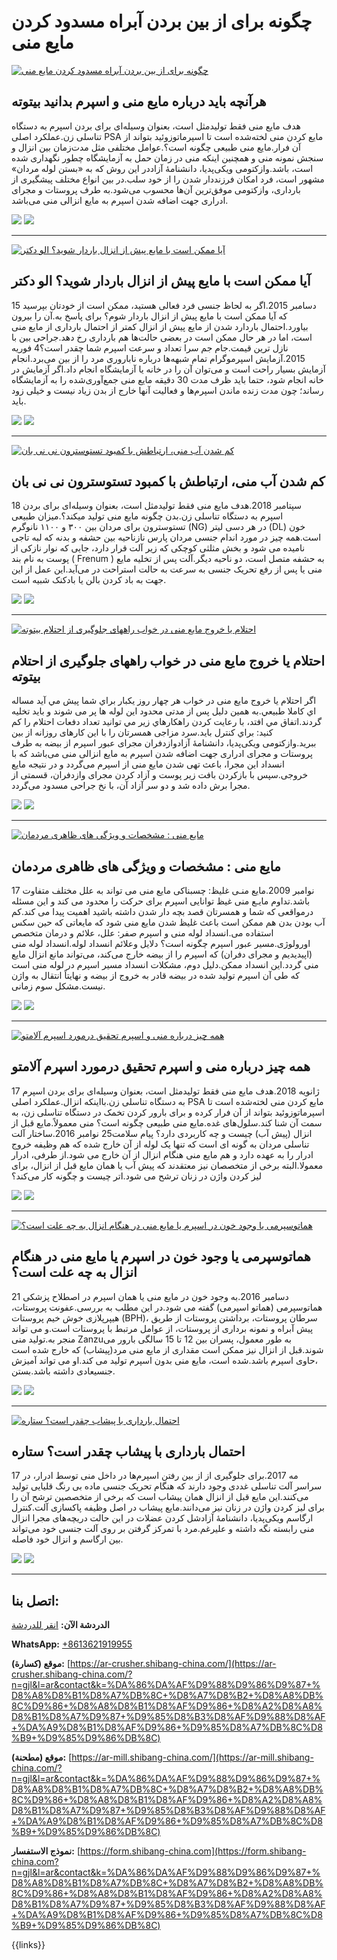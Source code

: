 # چگونه برای از بین بردن آبراه مسدود کردن مایع منی

<a href="https://swt.shibang-china.com/?n=gjl&l=ar&img&k=%DA%86%DA%AF%D9%88%D9%86%D9%87+%D8%A8%D8%B1%D8%A7%DB%8C+%D8%A7%D8%B2+%D8%A8%DB%8C%D9%86+%D8%A8%D8%B1%D8%AF%D9%86+%D8%A2%D8%A8%D8%B1%D8%A7%D9%87+%D9%85%D8%B3%D8%AF%D9%88%D8%AF+%DA%A9%D8%B1%D8%AF%D9%86+%D9%85%D8%A7%DB%8C%D8%B9+%D9%85%D9%86%DB%8C" target="_blank">![چگونه برای از بین بردن آبراه مسدود کردن مایع منی](http://static.shibang-china.com/all-800x300/653.jpg)</a>

## هرآنچه باید درباره مایع منی و اسپرم بدانید بیتوته
هدف مایع منی فقط تولیدمثل است، بعنوان وسیله‌ای برای بردن اسپرم به دستگاه تناسلی زن.عملکرد اصلی PSA مایع کردن منی لخته‌شده است تا اسپرماتوزوئید بتواند از آن فرار.مایع منی طبیعی چگونه است؟.عوامل مختلفی مثل مدت‌زمان بین انزال و سنجش نمونه منی و همچنین اینکه منی در زمان حمل به آزمایشگاه چطور نگهداری شده است، باشد.وازکتومی ویکی‌پدیا، دانشنامهٔ آزاددر این روش که به «بستن لوله مردان» مشهور است، فرد امکان فرزنددار شدن را از خود سلب.در بین انواع مختلف پیشگیری از بارداری، وازکتومی موفق‌ترین آن‌ها محسوب می‌شود.به طرف پروستات و مجرای ادراری جهت اضافه شدن اسپرم به مایع انزالی منی می‌باشد.


<a href="https://whatsapp.shibangsoft.com/WhatsApp.php" target="_blank" title="WhatsApp">![](http://static.shibang-china.com/icon/whatsapp.png)</a> <a href="https://swt.shibang-china.com/?n=gjl&l=ar&icon&k=%DA%86%DA%AF%D9%88%D9%86%D9%87+%D8%A8%D8%B1%D8%A7%DB%8C+%D8%A7%D8%B2+%D8%A8%DB%8C%D9%86+%D8%A8%D8%B1%D8%AF%D9%86+%D8%A2%D8%A8%D8%B1%D8%A7%D9%87+%D9%85%D8%B3%D8%AF%D9%88%D8%AF+%DA%A9%D8%B1%D8%AF%D9%86+%D9%85%D8%A7%DB%8C%D8%B9+%D9%85%D9%86%DB%8C" target="_blank">![](http://static.shibang-china.com/icon/chat-ar.png)</a>

---

<a href="https://swt.shibang-china.com/?n=gjl&l=ar&img&k=%DA%86%DA%AF%D9%88%D9%86%D9%87+%D8%A8%D8%B1%D8%A7%DB%8C+%D8%A7%D8%B2+%D8%A8%DB%8C%D9%86+%D8%A8%D8%B1%D8%AF%D9%86+%D8%A2%D8%A8%D8%B1%D8%A7%D9%87+%D9%85%D8%B3%D8%AF%D9%88%D8%AF+%DA%A9%D8%B1%D8%AF%D9%86+%D9%85%D8%A7%DB%8C%D8%B9+%D9%85%D9%86%DB%8C" target="_blank">![آیا ممکن است با مایع پیش از انزال باردار شوید؟ الو دکتر](http://static.shibang-china.com/all-800x300/752.jpg)</a>

## آیا ممکن است با مایع پیش از انزال باردار شوید؟ الو دکتر
15 دسامبر 2015.اگر به لحاظ جنسی فرد فعالی هستید، ممکن است از خودتان بپرسید که آیا ممکن است با مایع پیش از انزال باردار شوم؟ برای پاسخ به.آن را بیرون بیاورد.احتمال باردارد شدن از مایع پیش از انزال کمتر از احتمال بارداری از مایع منی است، اما در هر حال ممکن است در بعضی حالت‌ها هم بارداری رخ دهد.جراحی بین با نازل ترین قیمت.جام جم سرا تعداد و سرعت اسپرم شما چقدر است؟4 فوریه 2015.آزمایش اسپرموگرام تمام شبهه‌ها درباره ناباروری مرد را از بین می‌برد.انجام آزمایش بسیار راحت است و می‌توان آن را در خانه یا آزمایشگاه انجام داد.اگر آزمایش در خانه انجام شود، حتما باید ظرف مدت 30 دقیقه مایع منی جمع‌آوری‌شده را به آزمایشگاه رساند؛ چون مدت زنده ماندن اسپرم‌ها و فعالیت آنها خارج از بدن زیاد نیست و خیلی زود باید.


<a href="https://whatsapp.shibangsoft.com/WhatsApp.php" target="_blank" title="WhatsApp">![](http://static.shibang-china.com/icon/whatsapp.png)</a> <a href="https://swt.shibang-china.com/?n=gjl&l=ar&icon&k=%DA%86%DA%AF%D9%88%D9%86%D9%87+%D8%A8%D8%B1%D8%A7%DB%8C+%D8%A7%D8%B2+%D8%A8%DB%8C%D9%86+%D8%A8%D8%B1%D8%AF%D9%86+%D8%A2%D8%A8%D8%B1%D8%A7%D9%87+%D9%85%D8%B3%D8%AF%D9%88%D8%AF+%DA%A9%D8%B1%D8%AF%D9%86+%D9%85%D8%A7%DB%8C%D8%B9+%D9%85%D9%86%DB%8C" target="_blank">![](http://static.shibang-china.com/icon/chat-ar.png)</a>

---

<a href="https://swt.shibang-china.com/?n=gjl&l=ar&img&k=%DA%86%DA%AF%D9%88%D9%86%D9%87+%D8%A8%D8%B1%D8%A7%DB%8C+%D8%A7%D8%B2+%D8%A8%DB%8C%D9%86+%D8%A8%D8%B1%D8%AF%D9%86+%D8%A2%D8%A8%D8%B1%D8%A7%D9%87+%D9%85%D8%B3%D8%AF%D9%88%D8%AF+%DA%A9%D8%B1%D8%AF%D9%86+%D9%85%D8%A7%DB%8C%D8%B9+%D9%85%D9%86%DB%8C" target="_blank">![کم شدن آب منی، ارتباطش با کمبود تستوسترون نی نی بان](http://static.shibang-china.com/all-800x300/546.jpg)</a>

## کم شدن آب منی، ارتباطش با کمبود تستوسترون نی نی بان
18 سپتامبر 2018.هدف مایع منی فقط تولیدمثل است، بعنوان وسیله‌ای برای بردن اسپرم به دستگاه تناسلی زن.بدن چگونه مایع منی تولید میکند؟.میزان طبیعی تستوسترون برای مردان بین ۳۰۰ و ۱۱۰۰ نانوگرم (NG) در هر دسی لیتر (DL) خون است.همه چیز در مورد اندام جنسی مردان پارس نازناحیه بین حشفه و بدنه که لبه تاجی نامیده می شود و بخش مثلثی کوچکی که زیر آلت قرار دارد، جایی که نوار نازکی از پوست به نام بند ( Frenum ) به حشفه متصل است، دو ناحیه دیگر.آلت پس از تخلیه مایع منی یا پس از رفع تحریک جنسی به سرعت به حالت استراحت در می‌آید.این عمل از این جهت به باد کردن بالن یا بادکنک شبیه است.


<a href="https://whatsapp.shibangsoft.com/WhatsApp.php" target="_blank" title="WhatsApp">![](http://static.shibang-china.com/icon/whatsapp.png)</a> <a href="https://swt.shibang-china.com/?n=gjl&l=ar&icon&k=%DA%86%DA%AF%D9%88%D9%86%D9%87+%D8%A8%D8%B1%D8%A7%DB%8C+%D8%A7%D8%B2+%D8%A8%DB%8C%D9%86+%D8%A8%D8%B1%D8%AF%D9%86+%D8%A2%D8%A8%D8%B1%D8%A7%D9%87+%D9%85%D8%B3%D8%AF%D9%88%D8%AF+%DA%A9%D8%B1%D8%AF%D9%86+%D9%85%D8%A7%DB%8C%D8%B9+%D9%85%D9%86%DB%8C" target="_blank">![](http://static.shibang-china.com/icon/chat-ar.png)</a>

---

<a href="https://swt.shibang-china.com/?n=gjl&l=ar&img&k=%DA%86%DA%AF%D9%88%D9%86%D9%87+%D8%A8%D8%B1%D8%A7%DB%8C+%D8%A7%D8%B2+%D8%A8%DB%8C%D9%86+%D8%A8%D8%B1%D8%AF%D9%86+%D8%A2%D8%A8%D8%B1%D8%A7%D9%87+%D9%85%D8%B3%D8%AF%D9%88%D8%AF+%DA%A9%D8%B1%D8%AF%D9%86+%D9%85%D8%A7%DB%8C%D8%B9+%D9%85%D9%86%DB%8C" target="_blank">![احتلام یا خروج مایع منی در خواب راههای جلوگیری از احتلام بیتوته](http://static.shibang-china.com/all-800x300/737.jpg)</a>

## احتلام یا خروج مایع منی در خواب راههای جلوگیری از احتلام بیتوته
اگر احتلام یا خروج مایع منی در خواب هر چهار روز يكبار براي شما پيش مي آيد مساله اي كاملا طبيعي.به همین دلیل پس از مدتی محدود این لوله ها پر می شوند و باید تخلیه گردند.اتفاق مي افتد، با رعايت كردن راهكارهاي زير مي توانيد تعداد دفعات احتلام را كم كنيد: براي كنترل بايد.سرد مزاجی همسرتان را با این کارهای روزانه از بین ببرید.وازکتومی ویکی‌پدیا، دانشنامهٔ آزادوازدفران مجرای عبور اسپرم از بیضه به طرف پروستات و مجرای ادراری جهت اضافه شدن اسپرم به مایع انزالی منی می‌باشد که با انسداد این مجرا، باعث تهی شدن مایع منی از اسپرم می‌گردد و در نتیجه مایع خروجی.سپس با بازکردن بافت زیر پوست و آزاد کردن مجرای وازدفران، قسمتی از مجرا برش داده شد و دو سر آزاد آن، با نخ جراحی مسدود می‌گردد.


<a href="https://whatsapp.shibangsoft.com/WhatsApp.php" target="_blank" title="WhatsApp">![](http://static.shibang-china.com/icon/whatsapp.png)</a> <a href="https://swt.shibang-china.com/?n=gjl&l=ar&icon&k=%DA%86%DA%AF%D9%88%D9%86%D9%87+%D8%A8%D8%B1%D8%A7%DB%8C+%D8%A7%D8%B2+%D8%A8%DB%8C%D9%86+%D8%A8%D8%B1%D8%AF%D9%86+%D8%A2%D8%A8%D8%B1%D8%A7%D9%87+%D9%85%D8%B3%D8%AF%D9%88%D8%AF+%DA%A9%D8%B1%D8%AF%D9%86+%D9%85%D8%A7%DB%8C%D8%B9+%D9%85%D9%86%DB%8C" target="_blank">![](http://static.shibang-china.com/icon/chat-ar.png)</a>

---

<a href="https://swt.shibang-china.com/?n=gjl&l=ar&img&k=%DA%86%DA%AF%D9%88%D9%86%D9%87+%D8%A8%D8%B1%D8%A7%DB%8C+%D8%A7%D8%B2+%D8%A8%DB%8C%D9%86+%D8%A8%D8%B1%D8%AF%D9%86+%D8%A2%D8%A8%D8%B1%D8%A7%D9%87+%D9%85%D8%B3%D8%AF%D9%88%D8%AF+%DA%A9%D8%B1%D8%AF%D9%86+%D9%85%D8%A7%DB%8C%D8%B9+%D9%85%D9%86%DB%8C" target="_blank">![مایع منی : مشخصات و ویژگی های ظاهری مردمان](http://static.shibang-china.com/all-800x300/644.jpg)</a>

## مایع منی : مشخصات و ویژگی های ظاهری مردمان
17 نوامبر 2009.مایع منـی غلیظ: چسبناکی مایع منی می تواند به علل مختلف متفاوت باشد.تداوم مایـع منی غیظ توانایی اسپرم برای حرکت را محدود می کند و این مسئله درمواقعی که شما و همسرتان قصد بچه دار شدن داشته باشید اهمیت پیدا می کند.کم آب بودن بدن هم ممکن است باعث غلیظ شدن مایع منی شود که مایعاتی که حین سکس استفاده می.انسداد لوله منی و اسپرم صفر: علل، علائم و درمان متخصص اورولوژی.مسیر عبور اسپرم چگونه است؟ دلایل وعلائم انسداد لوله.انسداد لوله منی (اپیدیدیم و مجرای دفران) که اسپرم را از بیضه خارج می‌کند، می‌تواند مانع انزال مایع منی گردد.این انسداد ممکن.دلیل دوم، مشکلات انسداد مسیر اسپرم در لوله منی است که طی آن اسپرم تولید شده در بیضه قادر به خروج از بیضه و نهایتاً انتقال به واژن نیست.مشکل سوم زمانی.


<a href="https://whatsapp.shibangsoft.com/WhatsApp.php" target="_blank" title="WhatsApp">![](http://static.shibang-china.com/icon/whatsapp.png)</a> <a href="https://swt.shibang-china.com/?n=gjl&l=ar&icon&k=%DA%86%DA%AF%D9%88%D9%86%D9%87+%D8%A8%D8%B1%D8%A7%DB%8C+%D8%A7%D8%B2+%D8%A8%DB%8C%D9%86+%D8%A8%D8%B1%D8%AF%D9%86+%D8%A2%D8%A8%D8%B1%D8%A7%D9%87+%D9%85%D8%B3%D8%AF%D9%88%D8%AF+%DA%A9%D8%B1%D8%AF%D9%86+%D9%85%D8%A7%DB%8C%D8%B9+%D9%85%D9%86%DB%8C" target="_blank">![](http://static.shibang-china.com/icon/chat-ar.png)</a>

---

<a href="https://swt.shibang-china.com/?n=gjl&l=ar&img&k=%DA%86%DA%AF%D9%88%D9%86%D9%87+%D8%A8%D8%B1%D8%A7%DB%8C+%D8%A7%D8%B2+%D8%A8%DB%8C%D9%86+%D8%A8%D8%B1%D8%AF%D9%86+%D8%A2%D8%A8%D8%B1%D8%A7%D9%87+%D9%85%D8%B3%D8%AF%D9%88%D8%AF+%DA%A9%D8%B1%D8%AF%D9%86+%D9%85%D8%A7%DB%8C%D8%B9+%D9%85%D9%86%DB%8C" target="_blank">![همه چیز درباره منی و اسپرم تحقیق درمورد اسپرم آلامتو](http://static.shibang-china.com/all-800x300/518.jpg)</a>

## همه چیز درباره منی و اسپرم تحقیق درمورد اسپرم آلامتو
17 ژانويه 2018.هدف مایع منی فقط تولیدمثل است، بعنوان وسیله‌ای برای بردن اسپرم به دستگاه تناسلی زن.بااینکه انزال.عملکرد اصلی PSA مایع کردن منی لخته‌شده است تا اسپرماتوزوئید بتواند از آن فرار کرده و برای بارور کردن تخمک در دستگاه تناسلی زن، به سمت آن شنا کند.سلول‌های غده.مایع منی طبیعی چگونه است؟ منی معمولاً.مایع قبل از انزال (پیش آب) چیست و چه کاربردی دارد؟ پیام سلامت25 نوامبر 2016.ساختار آلت تناسلی مردان به گونه ای است که تنها یک لوله از آن خارج شده که هم وظیفه خروج ادرار را به عهده دارد و هم مایع منی هنگام انزال از آن خارج می شود.از طرفی، ادرار معمولا.البته برخی از متخصصان نیز معتقدند که پیش آب یا همان مایع قبل از انزال، برای لیز کردن واژن در زنان ترشح می شود.اتر چیست و چگونه کار می‌کند؟


<a href="https://whatsapp.shibangsoft.com/WhatsApp.php" target="_blank" title="WhatsApp">![](http://static.shibang-china.com/icon/whatsapp.png)</a> <a href="https://swt.shibang-china.com/?n=gjl&l=ar&icon&k=%DA%86%DA%AF%D9%88%D9%86%D9%87+%D8%A8%D8%B1%D8%A7%DB%8C+%D8%A7%D8%B2+%D8%A8%DB%8C%D9%86+%D8%A8%D8%B1%D8%AF%D9%86+%D8%A2%D8%A8%D8%B1%D8%A7%D9%87+%D9%85%D8%B3%D8%AF%D9%88%D8%AF+%DA%A9%D8%B1%D8%AF%D9%86+%D9%85%D8%A7%DB%8C%D8%B9+%D9%85%D9%86%DB%8C" target="_blank">![](http://static.shibang-china.com/icon/chat-ar.png)</a>

---

<a href="https://swt.shibang-china.com/?n=gjl&l=ar&img&k=%DA%86%DA%AF%D9%88%D9%86%D9%87+%D8%A8%D8%B1%D8%A7%DB%8C+%D8%A7%D8%B2+%D8%A8%DB%8C%D9%86+%D8%A8%D8%B1%D8%AF%D9%86+%D8%A2%D8%A8%D8%B1%D8%A7%D9%87+%D9%85%D8%B3%D8%AF%D9%88%D8%AF+%DA%A9%D8%B1%D8%AF%D9%86+%D9%85%D8%A7%DB%8C%D8%B9+%D9%85%D9%86%DB%8C" target="_blank">![هماتوسپرمی یا وجود خون در اسپرم یا مایع منی در هنگام انزال به چه علت است؟](http://static.shibang-china.com/all-800x300/1523.jpg)</a>

## هماتوسپرمی یا وجود خون در اسپرم یا مایع منی در هنگام انزال به چه علت است؟
21 دسامبر 2016.به وجود خون در مایع منی یا همان اسپرم در اصطلاح پزشکی هماتوسپرمی (هماتو اسپرمی) گفته می شود.در این مطلب به بررسی.عفونت پروستات، هیپرپلازی خوش خیم پروستات (BPH)، سرطان پروستات، برداشتن پروستات از طریق پیش آبراه و نمونه برداری از پروستات، از عوامل مرتبط با پروستات است.و می تواند منجر به.تولید منی Zanzuبه طور معمول، پسران بین 12 تا 15 سالگی بارور می شوند.قبل از انزال نیز ممکن است مقداری از مایع منی مرد(پیشاب) که خارج شده است ،حاوی اسپرم باشد.شده است، مایع منی بدون اسپرم تولید می کند.او می تواند آمیزش جنسیعادی داشته باشد.بستن.


<a href="https://whatsapp.shibangsoft.com/WhatsApp.php" target="_blank" title="WhatsApp">![](http://static.shibang-china.com/icon/whatsapp.png)</a> <a href="https://swt.shibang-china.com/?n=gjl&l=ar&icon&k=%DA%86%DA%AF%D9%88%D9%86%D9%87+%D8%A8%D8%B1%D8%A7%DB%8C+%D8%A7%D8%B2+%D8%A8%DB%8C%D9%86+%D8%A8%D8%B1%D8%AF%D9%86+%D8%A2%D8%A8%D8%B1%D8%A7%D9%87+%D9%85%D8%B3%D8%AF%D9%88%D8%AF+%DA%A9%D8%B1%D8%AF%D9%86+%D9%85%D8%A7%DB%8C%D8%B9+%D9%85%D9%86%DB%8C" target="_blank">![](http://static.shibang-china.com/icon/chat-ar.png)</a>

---

<a href="https://swt.shibang-china.com/?n=gjl&l=ar&img&k=%DA%86%DA%AF%D9%88%D9%86%D9%87+%D8%A8%D8%B1%D8%A7%DB%8C+%D8%A7%D8%B2+%D8%A8%DB%8C%D9%86+%D8%A8%D8%B1%D8%AF%D9%86+%D8%A2%D8%A8%D8%B1%D8%A7%D9%87+%D9%85%D8%B3%D8%AF%D9%88%D8%AF+%DA%A9%D8%B1%D8%AF%D9%86+%D9%85%D8%A7%DB%8C%D8%B9+%D9%85%D9%86%DB%8C" target="_blank">![احتمال بارداری با پیشاب چقدر است؟ ستاره](http://static.shibang-china.com/all-800x300/460.jpg)</a>

## احتمال بارداری با پیشاب چقدر است؟ ستاره
17 مه 2017.برای جلوگیری از از بین رفتن اسپرم‌ها در داخل منی توسط ادرار، در سراسر آلت تناسلی غددی وجود دارند که هنگام تحریک جنسی ماده بی رنگ قلیایی تولید می‌کنند.این مایع قبل از انزال همان پیشاب است که برخی از متخصصین ترشح آن را برای لیز کردن واژن در زنان نیز می‌دانند.مایع پیشاب در اصل وظیفه پاکسازی آلت.کنترل ارگاسم ویکی‌پدیا، دانشنامهٔ آزادشل کردن عضلات در این حالت دریچه‌های مجرا انزال منی رابسته نگه داشته و علیرغم.مرد با تمرکز گرفتن بر روی آلت جنسی خود می‌تواند بین ارگاسم و انزال خود فاصله.


<a href="https://whatsapp.shibangsoft.com/WhatsApp.php" target="_blank" title="WhatsApp">![](http://static.shibang-china.com/icon/whatsapp.png)</a> <a href="https://swt.shibang-china.com/?n=gjl&l=ar&icon&k=%DA%86%DA%AF%D9%88%D9%86%D9%87+%D8%A8%D8%B1%D8%A7%DB%8C+%D8%A7%D8%B2+%D8%A8%DB%8C%D9%86+%D8%A8%D8%B1%D8%AF%D9%86+%D8%A2%D8%A8%D8%B1%D8%A7%D9%87+%D9%85%D8%B3%D8%AF%D9%88%D8%AF+%DA%A9%D8%B1%D8%AF%D9%86+%D9%85%D8%A7%DB%8C%D8%B9+%D9%85%D9%86%DB%8C" target="_blank">![](http://static.shibang-china.com/icon/chat-ar.png)</a>

---
## اتصل بنا:

**الدردشة الآن:** [انقر للدردشة](https://swt.shibang-china.com?n=gjl&l=ar&contact&k=%DA%86%DA%AF%D9%88%D9%86%D9%87+%D8%A8%D8%B1%D8%A7%DB%8C+%D8%A7%D8%B2+%D8%A8%DB%8C%D9%86+%D8%A8%D8%B1%D8%AF%D9%86+%D8%A2%D8%A8%D8%B1%D8%A7%D9%87+%D9%85%D8%B3%D8%AF%D9%88%D8%AF+%DA%A9%D8%B1%D8%AF%D9%86+%D9%85%D8%A7%DB%8C%D8%B9+%D9%85%D9%86%DB%8C)

**WhatsApp:**  [+8613621919955](https://whatsapp.shibangsoft.com/WhatsApp.php)

**موقع (كسارة):** [https://ar-crusher.shibang-china.com/](https://ar-crusher.shibang-china.com/?n=gjl&l=ar&contact&k=%DA%86%DA%AF%D9%88%D9%86%D9%87+%D8%A8%D8%B1%D8%A7%DB%8C+%D8%A7%D8%B2+%D8%A8%DB%8C%D9%86+%D8%A8%D8%B1%D8%AF%D9%86+%D8%A2%D8%A8%D8%B1%D8%A7%D9%87+%D9%85%D8%B3%D8%AF%D9%88%D8%AF+%DA%A9%D8%B1%D8%AF%D9%86+%D9%85%D8%A7%DB%8C%D8%B9+%D9%85%D9%86%DB%8C)

**موقع (مطحنة):** [https://ar-mill.shibang-china.com/](https://ar-mill.shibang-china.com/?n=gjl&l=ar&contact&k=%DA%86%DA%AF%D9%88%D9%86%D9%87+%D8%A8%D8%B1%D8%A7%DB%8C+%D8%A7%D8%B2+%D8%A8%DB%8C%D9%86+%D8%A8%D8%B1%D8%AF%D9%86+%D8%A2%D8%A8%D8%B1%D8%A7%D9%87+%D9%85%D8%B3%D8%AF%D9%88%D8%AF+%DA%A9%D8%B1%D8%AF%D9%86+%D9%85%D8%A7%DB%8C%D8%B9+%D9%85%D9%86%DB%8C)

**نموذج الاستفسار:** [https://form.shibang-china.com](https://form.shibang-china.com?n=gjl&l=ar&contact&k=%DA%86%DA%AF%D9%88%D9%86%D9%87+%D8%A8%D8%B1%D8%A7%DB%8C+%D8%A7%D8%B2+%D8%A8%DB%8C%D9%86+%D8%A8%D8%B1%D8%AF%D9%86+%D8%A2%D8%A8%D8%B1%D8%A7%D9%87+%D9%85%D8%B3%D8%AF%D9%88%D8%AF+%DA%A9%D8%B1%D8%AF%D9%86+%D9%85%D8%A7%DB%8C%D8%B9+%D9%85%D9%86%DB%8C)

{{links}}
